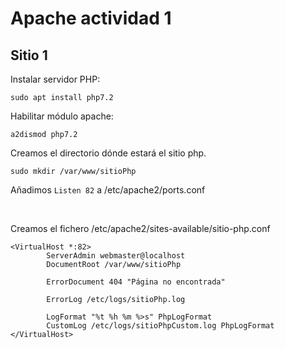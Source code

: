# Apache actividad 1

## Sitio 1

Instalar servidor PHP:
```
sudo apt install php7.2
```
Habilitar módulo apache:
```
a2dismod php7.2
```

Creamos el directorio dónde estará el sitio php.
```
sudo mkdir /var/www/sitioPhp
```

Añadimos `Listen 82` a /etc/apache2/ports.conf

<br>


Creamos el fichero /etc/apache2/sites-available/sitio-php.conf 
```
<VirtualHost *:82>
        ServerAdmin webmaster@localhost
        DocumentRoot /var/www/sitioPhp

        ErrorDocument 404 "Página no encontrada"

        ErrorLog /etc/logs/sitioPhp.log

        LogFormat "%t %h %m %>s" PhpLogFormat
        CustomLog /etc/logs/sitioPhpCustom.log PhpLogFormat
</VirtualHost>
```
